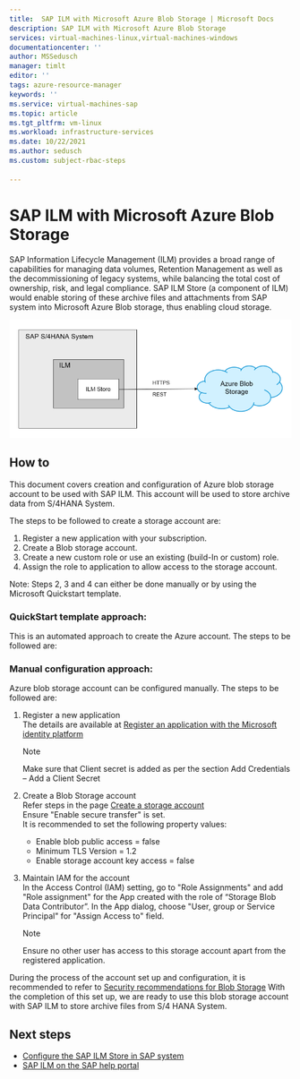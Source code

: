 ```yaml
---
title:  SAP ILM with Microsoft Azure Blob Storage | Microsoft Docs
description: SAP ILM with Microsoft Azure Blob Storage
services: virtual-machines-linux,virtual-machines-windows
documentationcenter: ''
author: MSSedusch
manager: timlt
editor: ''
tags: azure-resource-manager
keywords: ''
ms.service: virtual-machines-sap
ms.topic: article
ms.tgt_pltfrm: vm-linux
ms.workload: infrastructure-services
ms.date: 10/22/2021
ms.author: sedusch
ms.custom: subject-rbac-steps

---
```

# SAP ILM with Microsoft Azure Blob Storage

SAP Information Lifecycle Management (ILM) provides a broad range of capabilities for managing data
volumes, Retention Management as well as the decommissioning of legacy systems, while balancing the
total cost of ownership, risk, and legal compliance. SAP ILM Store (a component of ILM) would enable
storing of these archive files and attachments from SAP system into Microsoft Azure Blob storage, thus
enabling cloud storage.

![Fig: Azure Blob Storage with ILM Store](media/sap-ilm/ilm_azure.png)

## How to

This document covers creation and configuration of Azure blob storage account to be used with SAP
ILM. This account will be used to store archive data from S/4HANA System.

The steps to be followed to create a storage account are:

1. Register a new application with your subscription.
2. Create a Blob storage account.
3. Create a new custom role or use an existing (build-In or custom) role.
4. Assign the role to application to allow access to the storage account.

Note: Steps 2, 3 and 4 can either be done manually or by using the Microsoft Quickstart template.

### QuickStart template approach:

This is an automated approach to create the Azure account. The steps to be followed are:
<mention how to trigger this quick start template>
<add link to Quick start template>

### Manual configuration approach:
Azure blob storage account can be configured manually.
The steps to be followed are:

1. Register a new application  
The details are available at [Register an application with the Microsoft identity platform](/azure/active-directory/develop/quickstart-register-app)

   > [!NOTE]
   > Make sure that Client secret is added as per the section Add Credentials – Add a Client Secret

1. Create a Blob Storage account  
Refer steps in the page [Create a storage account](/azure/storage/common/storage-account-create?tabs=azure-portal)  
Ensure "Enable secure transfer" is set.  
It is recommended to set the following property values:  
   * Enable blob public access = false  
   * Minimum TLS Version = 1.2  
   * Enable storage account key access = false  
1. Maintain IAM for the account  
In the Access Control (IAM) setting, go to "Role Assignments" and add "Role assignment" for
the App created with the role of “Storage Blob Data Contributor”. In the App dialog, choose
"User, group or Service Principal" for "Assign Access to" field.

   > [!NOTE]
   > Ensure no other user has access to this storage account apart from the registered application.

During the process of the account set up and configuration, it is recommended to refer to [Security recommendations for Blob Storage](/azure/storage/blobs/security-recommendations)
With the completion of this set up, we are ready to use this blob storage account with SAP ILM
to store archive files from S/4 HANA System.

## Next steps

* [Configure the SAP ILM Store in SAP system]()
* [SAP ILM on the SAP help portal](https://help.sap.com/doc/c3b6eda797634474b7a3aac5a48e84d5/1610%20001/en-US/frameset.htm)